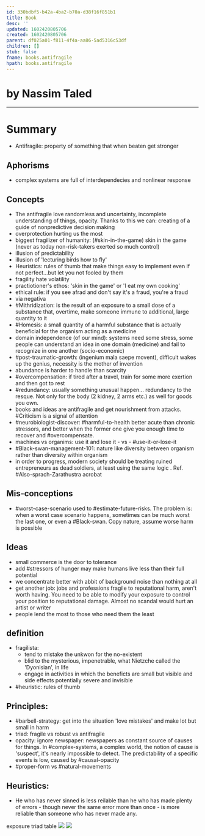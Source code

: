 ```yaml
---
id: 330bdbf5-b42a-4ba2-b70a-d38f16f851b1
title: Book
desc: ''
updated: 1602420805706
created: 1602420805706
parent: df025a01-f811-4f4a-aa86-5ad5316c53df
children: []
stub: false
fname: books.antifragile
hpath: books.antifragile
---
```

# by Nassim Taled

* * *

# Summary

- Antifragile: property of something that when beaten get stronger

## Aphorisms

- complex systems are full of interdependecies and nonlinear response

## Concepts

- The antifragile love randomless and uncertainty, incomplete understanding of things, opacity. Thanks to this we can: creating of a guide of nonpredictive decision making
- overprotection hurting us the most
- biggest fragilizer of humanity: (#skin-in-the-game) skin in the game (never as today non-risk-takers exerted so much control)
- illusion of predictability
- illusion of 'lecturing birds how to fly'
- Heuristics: rules of thumb that make things easy to implement even if not perfect...but let you not fooled by them
- fragility hate volatility
- practiotioner's ethos: 'skin in the game' or 'I eat my own cooking'
- ethical rule: if you see afrad and don't say it's a fraud, you're a fraud
- via negativa
- \#Mithridization: is the result of an exposure to a small dose of a substance that, overtime, make someone immune to additional, large quantity to it
- \#Homesis: a small quantity of a harmful substance that is actually beneficial for the organism acting as a medicine
- domain independence (of our mind): systems need some stress, some people can understand an idea in one domain (medicine) and fail to recognize in one another (socio-economic)
- \#post-traumatic-growth: (ingenium mala saepe movent), difficult wakes up the genius, necessity is the mother of invention
- abundance is harder to handle than scarcity
- \#overcompensation: if tired after a travel, train for some more exertion and then got to rest
- \#redundancy: usually something unusual happen... redundancy to the resque. Not only for the body (2 kidney, 2 arms etc.) as well for goods you own.
- books and ideas are antifragile and get nourishment from attacks. #Criticism is a signal of attention
- \#neurobiologist-discover: #harmful-to-health better acute than chronic stressors, and better when the former one give you enough time to recover and #overcompensate.
- machines vs organims: use it and lose it - vs - #use-it-or-lose-it
- \#Black-swan-management-101: nature like diversity between organism rather than diversity within organism
- in order to progress, modern society should be treating ruined entrepreneurs as dead soldiers, at least using the same logic . Ref. #Also-sprach-Zarathustra acrobat

## Mis-conceptions

- \#worst-case-scenario used to #estimate-future-risks. The problem is: when a worst case scenario happens, sometimes can be much worst the last one, or even a #Black-swan. Copy nature, assume worse harm is possible

## Ideas

- small commerce is the door to tolerance
- add #stressors of hunger may make humans live less than their full potential
- we concentrate better with abbit of background noise than nothing at all
- get another job: jobs and professions fragile to reputational harm, aren't worth having. You need to be able to modify your exposure to control your position to reputational damage.
  Almost no scandal would hurt an artist or writer
- people lend the most to those who need them the least

## definition

- fragilista: 
  - tend to mistake the unkwon for the no-existent
  - blid to the mysterious, impenetrable, what Nietzche called the 'Dyonisian', in life
  - engage in activities in which the beneficts are small but visible and side effects potentially severe and invisible
- \#heuristic: rules of thumb

## Principles:

- \#barbell-strategy: get into the situation 'love mistakes' and make lot but small in harm
- triad: fragile vs robust vs antifragile
- opacity: ignore newspaper: newspapers as constant source of causes for things. In #complex-systems, a complex world, the notion of cause is 'suspect', it's nearly impossible to detect. The predictability of a specific events is low, caused by #causal-opacity
- \#proper-form vs #natural-movements

## Heuristics:

- He who has never sinned is less reilable than he who has made plenty of errors - though never the same error more than once - is more reliable than someone who has never made any.

exposure triad table
![](dendron-template/assets/images/2020-10-11-18-04-21.png)
![](dendron-template/assets/images/2020-10-11-18-05-46.png)

